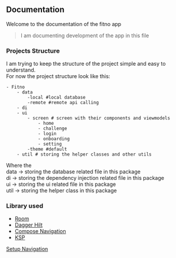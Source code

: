 ## Documentation

Welcome to the documentation of the fitno app  
> I am documenting development of the app in this file  

### Projects Structure

I am trying to keep the structure of the project simple and easy to understand.  
For now the project structure look like this:

```
- Fitno
    - data
        -local #local database
        -remote #remote api calling
    - di
    - ui
        - screen # screen with their components and viewmodels
            - home
            - challenge
            - login
            - onboarding
            - setting
        -theme #default
    - util # storing the helper classes and other utils
```

Where the  
data -> storing the database related file in this package  
di -> storing the dependency injection related file in this package  
ui -> storing the ui related file in this package  
util -> storing the helper class in this package  

### Library used

- [Room](https://developer.android.com/jetpack/androidx/releases/room)
- [Dagger Hilt](https://developer.android.com/training/dependency-injection/hilt-android)
- [Compose Navigation](https://developer.android.com/jetpack/compose/navigation)
- [KSP](https://kotlinlang.org/docs/ksp-overview.html)

[Setup Navigation](./navigation-docs.md)




